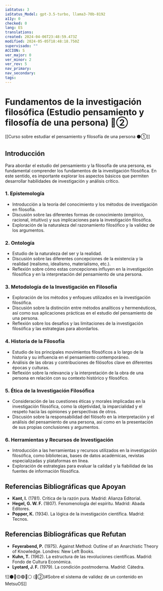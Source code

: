 ```yaml
---
iaStatus: 3
iaStatus_Model: gpt-3.5-turbo, llama3-70b-8192
a11y: 0
checked: 0
lang: ES
translations: 
created: 2024-04-06T23:48:59.473Z
modified: 2024-05-05T18:48:18.750Z
supervisado: ""
ACCION: S
ver_major: 0
ver_minor: 2
ver_rev: 5
nav_primary: 
nav_secondary: 
tags:
---
```

# Fundamentos de la investigación filosófica (Estudio pensamiento y filosofía de una persona) 🔴②

[[Curso sobre estudiar el pensamiento y filosofía de una persona ⚫①]]

## Introducción

Para abordar el estudio del pensamiento y la filosofía de una persona, es fundamental comprender los fundamentos de la investigación filosófica. En este sentido, es importante explorar los aspectos básicos que permiten desarrollar habilidades de investigación y análisis crítico.

### 1. **Epistemología**

* Introducción a la teoría del conocimiento y los métodos de investigación en filosofía.
* Discusión sobre las diferentes formas de conocimiento (empírico, racional, intuitivo) y sus implicaciones para la investigación filosófica.
* Exploración de la naturaleza del razonamiento filosófico y la validez de los argumentos.

### 2. **Ontología**

* Estudio de la naturaleza del ser y la realidad.
* Discusión sobre las diferentes concepciones de la existencia y la realidad (realismo, idealismo, materialismo, etc.).
* Reflexión sobre cómo estas concepciones influyen en la investigación filosófica y en la interpretación del pensamiento de una persona.

### 3. **Metodología de la Investigación en Filosofía**

* Exploración de los métodos y enfoques utilizados en la investigación filosófica.
* Discusión sobre la distinción entre métodos analíticos y hermenéuticos, así como sus aplicaciones prácticas en el estudio del pensamiento de una persona.
* Reflexión sobre los desafíos y las limitaciones de la investigación filosófica y las estrategias para abordarlos.

### 4. **Historia de la Filosofía**

* Estudio de los principales movimientos filosóficos a lo largo de la historia y su influencia en el pensamiento contemporáneo.
* Análisis de las obras y contribuciones de filósofos clave en diferentes épocas y culturas.
* Reflexión sobre la relevancia y la interpretación de la obra de una persona en relación con su contexto histórico y filosófico.

### 5. **Ética de la Investigación Filosófica**

* Consideración de las cuestiones éticas y morales implicadas en la investigación filosófica, como la objetividad, la imparcialidad y el respeto hacia las opiniones y perspectivas de otros.
* Discusión sobre la responsabilidad del filósofo en la interpretación y el análisis del pensamiento de una persona, así como en la presentación de sus propias conclusiones y argumentos.

### 6. **Herramientas y Recursos de Investigación**

* Introducción a las herramientas y recursos utilizados en la investigación filosófica, como bibliotecas, bases de datos académicas, revistas especializadas y plataformas en línea.
* Exploración de estrategias para evaluar la calidad y la fiabilidad de las fuentes de información filosófica.

## Referencias Bibliográficas que Apoyan

* **Kant, I.** (1781). Crítica de la razón pura. Madrid: Alianza Editorial.
* **Hegel, G. W. F.** (1807). Fenomenología del espíritu. Madrid: Abada Editores.
* **Popper, K.** (1934). La lógica de la investigación científica. Madrid: Tecnos.

## Referencias Bibliográficas que Refutan

* **Feyerabend, P.** (1975). Against Method: Outline of an Anarchistic Theory of Knowledge. Londres: New Left Books.
* **Kuhn, T.** (1962). La estructura de las revoluciones científicas. Madrid: Fondo de Cultura Económica.
* **Lyotard, J. F.** (1979). La condición postmoderna. Madrid: Cátedra.

![[⚫🔴🟡🟢🔵⚪ (🔴②)#Sobre el sistema de validez de un contenido en MetsuOS]]
